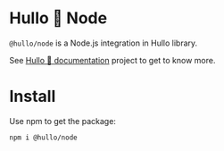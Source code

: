 # Hullo 👋 Node

`@hullo/node` is a Node.js integration in Hullo library.

See [Hullo 👋 documentation](https://hullo.dev/hullo-node/intro) project to get to know more.

# Install

Use npm to get the package:

```
npm i @hullo/node
```
